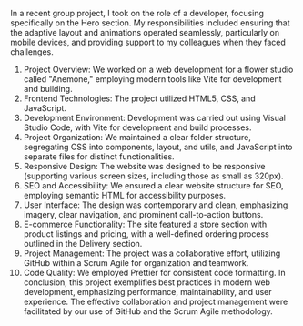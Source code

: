    In a recent group project, I took on the role of a developer, focusing specifically on the Hero section. My responsibilities included ensuring that the adaptive layout and animations operated seamlessly, particularly on mobile devices, and providing support to my colleagues when they faced challenges.
1. Project Overview: We worked on a web development for a flower studio called "Anemone," employing modern tools like Vite for development and building.
2. Frontend Technologies: The project utilized HTML5, CSS, and JavaScript.
3. Development Environment: Development was carried out using Visual Studio Code, with Vite for development and build processes.
4. Project Organization: We maintained a clear folder structure, segregating CSS into components, layout, and utils, and JavaScript into separate files for distinct functionalities.
5. Responsive Design: The website was designed to be responsive (supporting various screen sizes, including those as small as 320px).
6. SEO and Accessibility: We ensured a clear website structure for SEO, employing semantic HTML for accessibility purposes.
7. User Interface: The design was contemporary and clean, emphasizing imagery, clear navigation, and prominent call-to-action buttons.
8. E-commerce Functionality: The site featured a store section with product listings and pricing, with a well-defined ordering process outlined in the Delivery section.
9. Project Management: The project was a collaborative effort, utilizing GitHub within a Scrum Agile for organization and teamwork.
10. Code Quality: We employed Prettier for consistent code formatting.
   In conclusion, this project exemplifies best practices in modern web development, emphasizing performance, maintainability, and user experience. The effective collaboration and project management were facilitated by our use of GitHub and the Scrum Agile methodology.
